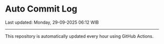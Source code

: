 # Auto Commit Log

Last updated: Monday, 29-09-2025 06:12 WIB

---

This repository is automatically updated every hour using GitHub Actions.
